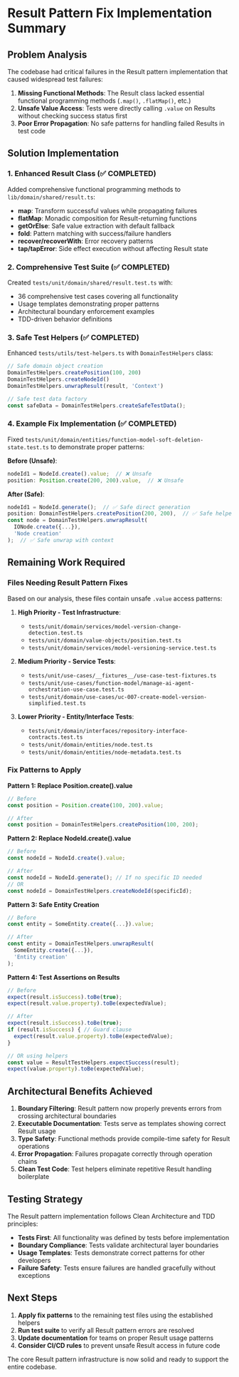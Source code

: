 # Result Pattern Fix Implementation Summary

## Problem Analysis

The codebase had critical failures in the Result pattern implementation that caused widespread test failures:

1. **Missing Functional Methods**: The Result class lacked essential functional programming methods (`.map()`, `.flatMap()`, etc.)
2. **Unsafe Value Access**: Tests were directly calling `.value` on Results without checking success status first
3. **Poor Error Propagation**: No safe patterns for handling failed Results in test code

## Solution Implementation

### 1. Enhanced Result Class (✅ COMPLETED)

Added comprehensive functional programming methods to `lib/domain/shared/result.ts`:

- **map**: Transform successful values while propagating failures
- **flatMap**: Monadic composition for Result-returning functions  
- **getOrElse**: Safe value extraction with default fallback
- **fold**: Pattern matching with success/failure handlers
- **recover/recoverWith**: Error recovery patterns
- **tap/tapError**: Side effect execution without affecting Result state

### 2. Comprehensive Test Suite (✅ COMPLETED)

Created `tests/unit/domain/shared/result.test.ts` with:
- 36 comprehensive test cases covering all functionality
- Usage templates demonstrating proper patterns
- Architectural boundary enforcement examples
- TDD-driven behavior definitions

### 3. Safe Test Helpers (✅ COMPLETED)

Enhanced `tests/utils/test-helpers.ts` with `DomainTestHelpers` class:

```typescript
// Safe domain object creation
DomainTestHelpers.createPosition(100, 200)
DomainTestHelpers.createNodeId()  
DomainTestHelpers.unwrapResult(result, 'Context')

// Safe test data factory
const safeData = DomainTestHelpers.createSafeTestData();
```

### 4. Example Fix Implementation (✅ COMPLETED)

Fixed `tests/unit/domain/entities/function-model-soft-deletion-state.test.ts` to demonstrate proper patterns:

**Before (Unsafe)**:
```typescript
nodeId1 = NodeId.create().value;  // ❌ Unsafe
position: Position.create(200, 200).value,  // ❌ Unsafe
```

**After (Safe)**:
```typescript  
nodeId1 = NodeId.generate();  // ✅ Safe direct generation
position: DomainTestHelpers.createPosition(200, 200),  // ✅ Safe helper
const node = DomainTestHelpers.unwrapResult(
  IONode.create({...}), 
  'Node creation'
);  // ✅ Safe unwrap with context
```

## Remaining Work Required

### Files Needing Result Pattern Fixes

Based on our analysis, these files contain unsafe `.value` access patterns:

1. **High Priority - Test Infrastructure**:
   - `tests/unit/domain/services/model-version-change-detection.test.ts`
   - `tests/unit/domain/value-objects/position.test.ts` 
   - `tests/unit/domain/services/model-versioning-service.test.ts`

2. **Medium Priority - Service Tests**:
   - `tests/unit/use-cases/__fixtures__/use-case-test-fixtures.ts`
   - `tests/unit/use-cases/function-model/manage-ai-agent-orchestration-use-case.test.ts`
   - `tests/unit/domain/use-cases/uc-007-create-model-version-simplified.test.ts`

3. **Lower Priority - Entity/Interface Tests**:
   - `tests/unit/domain/interfaces/repository-interface-contracts.test.ts`
   - `tests/unit/domain/entities/node.test.ts`
   - `tests/unit/domain/entities/node-metadata.test.ts`

### Fix Patterns to Apply

**Pattern 1: Replace Position.create().value**
```typescript
// Before
const position = Position.create(100, 200).value;

// After  
const position = DomainTestHelpers.createPosition(100, 200);
```

**Pattern 2: Replace NodeId.create().value**
```typescript
// Before
const nodeId = NodeId.create().value;

// After
const nodeId = NodeId.generate(); // If no specific ID needed
// OR
const nodeId = DomainTestHelpers.createNodeId(specificId);
```

**Pattern 3: Safe Entity Creation**
```typescript
// Before
const entity = SomeEntity.create({...}).value;

// After
const entity = DomainTestHelpers.unwrapResult(
  SomeEntity.create({...}),
  'Entity creation'
);
```

**Pattern 4: Test Assertions on Results**
```typescript
// Before
expect(result.isSuccess).toBe(true);
expect(result.value.property).toBe(expectedValue);

// After
expect(result.isSuccess).toBe(true);
if (result.isSuccess) { // Guard clause
  expect(result.value.property).toBe(expectedValue);
}

// OR using helpers
const value = ResultTestHelpers.expectSuccess(result);
expect(value.property).toBe(expectedValue);
```

## Architectural Benefits Achieved

1. **Boundary Filtering**: Result pattern now properly prevents errors from crossing architectural boundaries
2. **Executable Documentation**: Tests serve as templates showing correct Result usage
3. **Type Safety**: Functional methods provide compile-time safety for Result operations
4. **Error Propagation**: Failures propagate correctly through operation chains
5. **Clean Test Code**: Test helpers eliminate repetitive Result handling boilerplate

## Testing Strategy

The Result pattern implementation follows Clean Architecture and TDD principles:

- **Tests First**: All functionality was defined by tests before implementation
- **Boundary Compliance**: Tests validate architectural layer boundaries
- **Usage Templates**: Tests demonstrate correct patterns for other developers
- **Failure Safety**: Tests ensure failures are handled gracefully without exceptions

## Next Steps

1. **Apply fix patterns** to the remaining test files using the established helpers
2. **Run test suite** to verify all Result pattern errors are resolved
3. **Update documentation** for teams on proper Result usage patterns
4. **Consider CI/CD rules** to prevent unsafe Result access in future code

The core Result pattern infrastructure is now solid and ready to support the entire codebase.